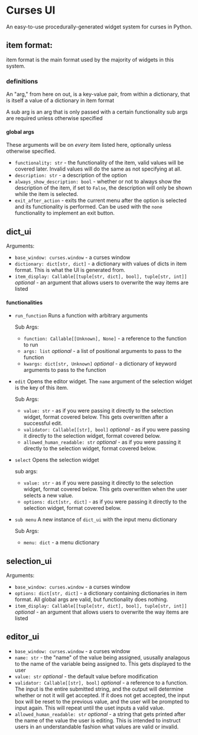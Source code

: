 # Curses UI
An easy-to-use procedurally-generated widget system for curses in Python.

## item format:

item format is the main format used by the majority of widgets in this system.

### definitions
An "arg," from here on out, is a key-value pair, from within a dictionary, that is itself a value of a dictionary in item format

A sub arg is an arg that is only passed with a certain functionality
sub args are required unless otherwise specified

#### global args
These arguments will be on *every* item listed here, optionally unless otherwise specified.
- `functionality: str` - the functionality of the item, valid values will be covered later. Invalid values will do the same as not specifying at all.
- `description: str` - a description of the option
- `always_show_description: bool` - whether or not to always show the description of the item, if set to `False`, the description will only be shown while the item is selected.
- `exit_after_action` - exits the current menu after the option is selected and its functionality is performed. Can be used with the `none` functionality to implement an exit button.

## dict_ui
Arguments:
- `base_window: curses.window` - a curses window
- `dictionary: dict[str, dict]` - a dictionary with values of dicts in item format. This is what the UI is generated from.
- `item_display: Callable[[tuple[str, dict], bool], tuple[str, int]]` *optional* - an argument that allows users to overwrite the way items are listed

#### functionalities
- `run_function`
    Runs a function with arbitrary arguments
    
    Sub Args:
    - `function: Callable[[Unknown], None]` - a reference to the function to run
    - `args: list` *optional* - a list of positional arguments to pass to the function
    - `kwargs: dict[str, Unknown]` *optional* - a dictionary of keyword arguments to pass to the function
- `edit`
    Opens the editor widget. The `name` argument of the selection widget is the key of this item.
    
    Sub Args:
    - `value: str` - as if you were passing it directly to the selection widget, format covered below. This gets overwritten after a successful edit.
    - `validator: Callable[[str], bool]` *optional* - as if you were passing it directly to the selection widget, format covered below.
    - `allowed_human_readable: str` *optional* - as if you were passing it directly to the selection widget, format covered below.
- `select`
    Opens the selection widget

    sub args:
    - `value: str` - as if you were passing it directly to the selection widget, format covered below. This gets overwritten when the user selects a new value.
    - `options: dict[str, dict]` - as if you were passing it directly to the selection widget, format covered below.
- `sub menu`
    A new instance of `dict_ui` with the input menu dictionary

    Sub Args:
    - `menu: dict` - a menu dictionary

## selection_ui
Arguments:
- `base_window: curses.window` - a curses window
- `options: dict[str, dict]` - a dictionary containing dictionaries in item format. All global args are valid, but functionality does nothing.
- `item_display: Callable[[tuple[str, dict], bool], tuple[str, int]]` *optional* - an argument that allows users to overwrite the way items are listed

## editor_ui
- `base_window: curses.window` - a curses window
- `name: str` - the "name" of the value being assigned, ususally analagous to the name of the variable being assigned to. This gets displayed to the user
- `value: str` *optional* - the default value before modification
- `validator: Callable[[str], bool]` *optional* - a reference to a function. The input is the entire submitted string, and the output will determine whether or not it will get accepted. If it does not get accepted, the input box will be reset to the previous value, and the user will be prompted to input again. This will repeat until the uset inputs a valid value.
- `allowed_human_readable: str` *optional* - a string that gets printed after the name of the value the user is editing. This is intended to instruct users in an understandable fashion what values are valid or invalid.